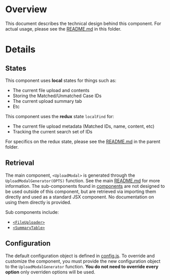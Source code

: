 # Overview

This document describes the technical design behind this component. For actual usage, please see the [README.md](./README.md) in this folder.

# Details

## States

This component uses **local** states for things such as:

- The current file upload and contents
- Storing the Matched/Unmatched Case IDs
- The current upload summary tab
- Etc

This component uses the **redux** state `localFind` for:

- The current file upload metadata (Matched IDs, name, content, etc)
- Tracking the current search set of IDs

For specifics on the redux state, please see the [README.md](../README.md) in the parent folder.

## Retrieval

The main component, `<UploadModal>` is generated through the `UploadModalGenerator(OPTS)` function. See the main [README.md](./README.md) for more information. The sub-components found in [components](./components/) are not designed to be used outside of this component, but are retrieved via importing them directly and used as a standard JSX component. No documentation on using them directly is provided.

Sub components include:

- [`<FileUploader>`](components/FileUploader.js)
- [`<SummaryTable>`](components/SummaryTable.js)

## Configuration

The default configuration object is defined in [config.js](./config.js). To override and customize the component, you must provide the new configuration object to the `UploadModalGenerator` function. **You do not need to override every option** only overriden options will be used.

